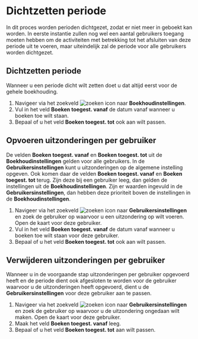 # Dichtzetten periode

In dit proces worden perioden dichtgezet, zodat er niet meer in geboekt kan worden. In eerste instantie zullen nog wel een aantal gebruikers toegang moeten hebben om de activiteiten met betrekking tot het afsluiten van deze periode uit te voeren, maar uiteindelijk zal de periode voor alle gebruikers worden dichtgezet.

## Dichtzetten periode

Wanneer u een periode dicht wilt zetten doet u dat altijd eerst voor de gehele boekhouding. 

1. Navigeer via het zoekveld ![zoeken icon](/assets/images/zoeken.png "zoeken icon") naar **Boekhoudinstellingen**.
2. Vul in het veld **Boeken toegest. vanaf** de datum vanaf wanneer u boeken toe wilt staan. 
3. Bepaal of u het veld **Boeken toegest. tot** ook aan wilt passen. 

## Opvoeren uitzonderingen per gebruiker

De velden **Boeken toegest. vanaf** en **Boeken toegest. tot** uit de **Boekhoudinstellingen** gelden voor alle gebruikers. In de **Gebruikersinstellingen** kunt u uitzonderingen op de algemene instelling opgeven. Ook komen daar de velden **Boeken toegest. vanaf** en **Boeken toegest. tot** terug. Zijn deze bij een gebruiker leeg, dan gelden de instellingen uit de **Boekhoudinstellingen**. Zijn er waarden ingevuld in de **Gebruikersinstellingen**, dan hebben deze prioriteit boven de instellingen in de **Boekhoudinstellingen**.

1. Navigeer via het zoekveld ![zoeken icon](/assets/images/zoeken.png "zoeken icon") naar **Gebruikersinstellingen** en zoek de gebruiker op waarvoor u een uitzondering op wilt voeren. Open de kaart voor deze gebruiker. 
2. Vul in het veld **Boeken toegest. vanaf** de datum vanaf wanneer u boeken toe wilt staan voor deze gebruiker.
3. Bepaal of u het veld **Boeken toegest. tot** ook aan wilt passen. 

## Verwijderen uitzonderingen per gebruiker

Wanneer u in de voorgaande stap uitzonderingen per gebruiker opgevoerd heeft en de periode dient ook afgesloten te worden voor de gebruiker waarvoor u de uitzonderingen heeft opgevoerd, dient u de **Gebruikersinstellingen** voor deze gebruiker aan te passen. 

1. Navigeer via het zoekveld ![zoeken icon](/assets/images/zoeken.png "zoeken icon") naar **Gebruikersinstellingen** en zoek de gebruiker op waarvoor u de uitzondering ongedaan wilt maken. Open de kaart voor deze gebruiker. 
2. Maak het veld **Boeken toegest. vanaf** leeg. 
3. Bepaal of u het veld **Boeken toegest. tot** aan wilt passen. 
<!--stackedit_data:
eyJoaXN0b3J5IjpbLTIwMDM5ODEwMTYsODgwNDEyNTksLTIwMD
M5ODEwMTYsLTk5MzAwMzExMV19
-->